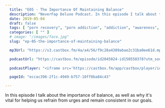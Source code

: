 ```yaml
---
  title: "E05 - The Importance Of Maintaining Balance"
  description: "NeverFap Deluxe Podcast. In this episode I talk about the importance of balance."
  date: 2019-05-04
  draft: false
  tags: [ "porn recovery", "porn addiction", "addiction", "awareness", "nofap", "neverfap", "neverfap deluxe", "neverfap basics", "nofap podcast", "neverfap podcast", "neverfap deluxe podcast" ]
  categories: [ "" ]
  # image: "/images/face.jpg"
  slug: "ep-05-the-importance-of-maintaining-balance"

  mp3Url: "https://s3.castbox.fm/4a/a4/56/f9c28a4389abae2c31ba0ee61d.mp3"

  podcastUrl: "https://castbox.fm/episode/id2045024-id150550378?utm_source=podcaster&utm_medium=dlink&utm_campaign=e_150550378&utm_content=EP5%20-%20The%20Importance%20Of%20Maintaining%20Balance-CastBox_FM"
  
  podcastPlayer: "<iframe src='https://castbox.fm/app/castbox/player/id2045024/id150550378?v=4.1.190428&autoplay=0' frameborder='0' width='100%' height='300'></iframe>"

  pageId: "eccac396-2f1c-4949-b757-10ff0ba84c43"

---
```


In this episode I talk about the importance of balance, as well as why it's vital for helping us refrain from urges and remain consistent in our goals.